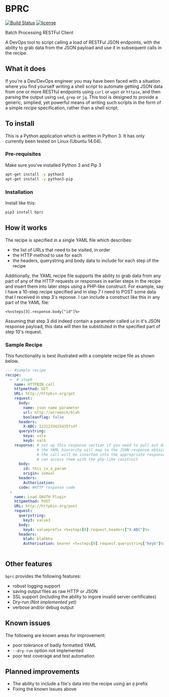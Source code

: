 # BPRC 
[![Build Status](https://travis-ci.org/bradwood/BPRC.svg?branch=master)](https://travis-ci.org/bradwood/BPRC)
[![license](https://img.shields.io/github/license/mashape/apistatus.svg?maxAge=2592000)](https://github.com/bradwood/BPRC/blob/master/LICENSE)

Batch Processing RESTFul Client

A DevOps tool to script calling a load of RESTFul JSON endpoints, with the ability to grab data from the JSON payload and use it in subsequent calls in the recipe.

## What it does
If you're a Dev/DevOps engineer you may have been faced with a situation where you find yourself writing a shell script to automate getting JSON data from one or more RESTful endpoints using `curl` or `wget` or `httpie`, and then parsing the output using `sed`, `grep` or `jq`. This tool is designed to provide a generic, simplied, yet powerful means of writing such scripts in the form of a simple _recipe_ specification, rather than a shell script. 

## To install
This is a Python application which is written in Python 3. It has only currently been tested on Linux (Ubuntu 14.04).

### Pre-requisites
Make sure you've installed Python 3 and Pip 3
```bash
apt-get install -y python3
apt-get install -y python3-pip
```

### Installation
Install like this:
```bash
pip3 install bprc
```

## How it works
The recipe is specified in a single YAML file which describes:
 - the list of URLs that need to be visited, in order
 - the HTTP method to use for each
 - the headers, querystring and body data to include for each step of the recipe

Additionally, the YAML recipe file supports the ability to  grab data from any part of any of the HTTP requests or responses in earlier steps in the recipe and insert them into later steps using a PHP-like construct. For example, say I have a 10-step recipe specified and in step 7 I need to POST some data that I received in step 3's reponse. I can include a construct like this in any part of the YAML file: 
```
<%=steps[3].response.body["id"]%>
```
Assuming that step 3 did indeed contain a parameter called `id` in it's JSON response payload, this data will then be substituted in the specified part of step 10's request. 

### Sample Recipe
This functionality is best illustrated with a complete recipe file as shown below.
```yaml
--- #sample recipe
recipe:
  -  # step0
    name: HTTPBIN call
    httpmethod: GET
    URL: http://httpbin.org/get
    request:
      body:
        name: json name parameter
        url: http://wiremock/blah
        booleanflag: false
      headers:
        X-ABC: 1231233425435fsdf
      querystring:
        keya: vala
        keyb: valb
    response: # set up this response section if you need to pull out data here for use later in the recipe.
              # the YAML hierarchy will map to the JSON response obtained and the the values received from
              # the call will be inserted into the appropriate response variables so that subsequent steps
              # can access them with the php-like construct
      body:
        id: this_is_a_param
        origin: somval
      headers:
        Authorization:
      code: #HTTP response code
  -
    name: Load OAUTH Plugin
    httpmethod: POST
    URL: http://httpbin.org/post
    request:
      querystring:
        key3: value3
      body:
        key4: valueprefix <%=steps[0].request.headers["X-ABC"]%>
      headers:
        blah: blahbha
        Authorisation: bearer <%=steps[0].request.querystring["keyb"]%>
   
```
## Other features
`bprc` provides the following features:
 - robust logging support
 - saving output files as raw HTTP or JSON
 - SSL support (including the ability to ingore invalid server certificates)
 - Dry-run *(Not implemented yet)*
 - verbose and/or debug output

## Known issues
The following are known areas for improvement:
- poor tolerance of badly formatted YAML
- `--dry-run` option not implemented
- poor test coverage and test automation

## Planned improvements
- The ability to include a file's data into the recipe using an `@` prefix
- Fixing the known issues above
